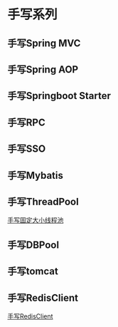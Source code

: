 # 手写系列

## 手写Spring MVC

## 手写Spring AOP

## 手写Springboot Starter

## 手写RPC

## 手写SSO

## 手写Mybatis

## 手写ThreadPool

[手写固定大小线程池](http://www.kingknowtech.com/docs/java/thread.html)

## 手写DBPool

## 手写tomcat

## 手写RedisClient

[手写RedisClient](http://www.kingknowtech.com/docs/middleware/redis.html)